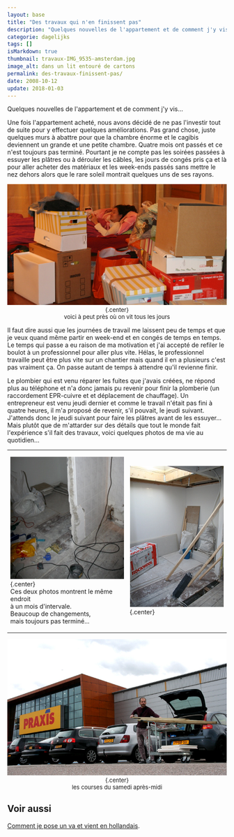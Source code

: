 ```yaml
---
layout: base
title: "Des travaux qui n'en finissent pas"
description: "Quelques nouvelles de l'appartement et de comment j'y vis..."
categorie: dagelijks
tags: []
isMarkdown: true
thumbnail: travaux-IMG_9535-amsterdam.jpg
image_alt: dans un lit entouré de cartons
permalink: des-travaux-finissent-pas/
date: 2008-10-12
update: 2018-01-03
---
```


Quelques nouvelles de l'appartement et de comment j'y vis...

Une fois l'appartement acheté, nous avons décidé de ne pas l'investir tout de suite pour y effectuer quelques améliorations. Pas grand chose, juste quelques murs à abattre pour que la chambre énorme et le cagibis deviennent un grande et une petite chambre. Quatre mois ont passés et ce n'est toujours pas terminé. Pourtant je ne compte pas les soirées passées à essuyer les plâtres ou à dérouler les câbles, les jours de congés pris ça et là pour aller acheter des matériaux et les week-ends passés sans mettre le nez dehors alors que le rare soleil montrait quelques uns de ses rayons.

<!-- HTML -->
<div style="text-align:center; font-size:small;">

![dans un lit entouré de cartons](travaux-IMG_9535-amsterdam.jpg){.center}  
voici à peut près où on vit tous les jours

</div>
<!-- / HTML -->

Il faut dire aussi que les journées de travail me laissent peu de temps et que je veux quand même partir en week-end et en congés de temps en temps. Le temps qui passe a eu raison de ma motivation et j'ai accepté de refiler le boulot à un professionnel pour aller plus vite. Hélas, le professionnel travaille peut être plus vite sur un chantier mais quand il en a plusieurs c'est pas vraiment ça. On passe autant de temps à attendre qu'il revienne finir. 

Le plombier qui est venu réparer les fuites que j'avais créées, ne répond plus au téléphone et n'a donc jamais pu revenir pour finir la plomberie (un raccordement EPR-cuivre et et déplacement de chauffage). Un entrepreneur est venu jeudi dernier et comme le travail n'était pas fini à quatre heures, il m'a proposé de revenir, s'il pouvait, le jeudi suivant. J'attends donc le jeudi suivant pour faire les plâtres avant de les essuyer... Mais plutôt que de m'attarder sur des détails que tout le monde fait l'expérience s'il fait des travaux, voici quelques photos de ma vie au quotidien...

<!-- HTML -->
<table align="center"><tr><td>

![travaux dans la petite chambre](travaux-IMG_0357-amsterdam.jpg){.center}  
Ces deux photos montrent le même endroit  
à un mois d'intervale.  
Beaucoup de changements,  
mais toujours pas terminé...

</td><td>
<!-- / HTML -->

![travaux dans la petite chambre](travaux-IMG_0379-amsterdam.jpg){.center}
<!-- HTML -->
</td></tr></table>
<!-- / HTML -->

<!-- HTML -->
<div style="text-align:center; font-size:small;">

![Je fais mes courses chez Praxis](travaux-IMG_0659-amsterdam.jpg){.center}  
les courses du samedi après-midi

</div>
<!-- / HTML -->

## Voir aussi
[Comment je pose un va et vient en hollandais](/va-et-vient-wisselschrakeling).
